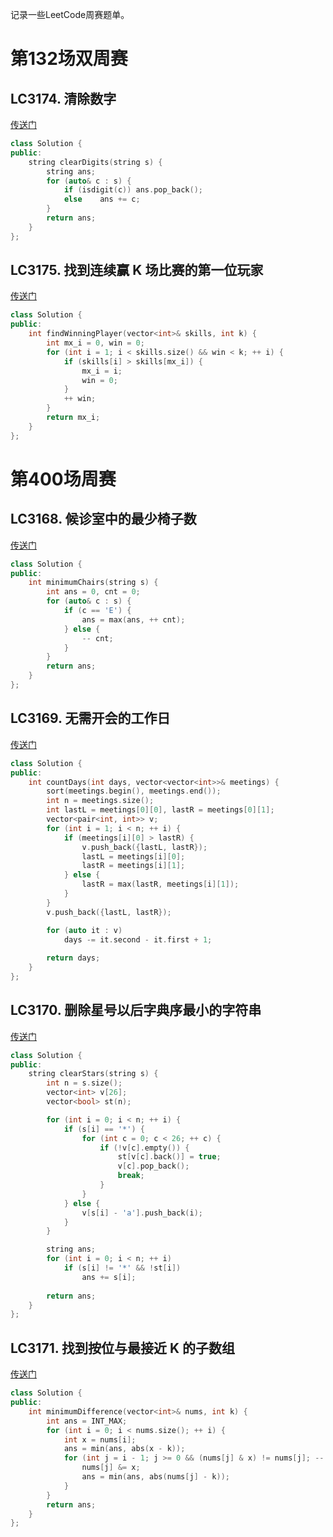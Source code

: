 记录一些LeetCode周赛题单。

# 第132场双周赛
## LC3174. 清除数字
[传送门](https://leetcode.cn/problems/clear-digits/description/)
```C++
class Solution {
public:
    string clearDigits(string s) {
        string ans;
        for (auto& c : s) {
            if (isdigit(c)) ans.pop_back();
            else    ans += c;
        }
        return ans;
    }
};
```

## LC3175. 找到连续赢 K 场比赛的第一位玩家
[传送门](https://leetcode.cn/problems/find-the-first-player-to-win-k-games-in-a-row/description/)
```C++
class Solution {
public:
    int findWinningPlayer(vector<int>& skills, int k) {
        int mx_i = 0, win = 0;
        for (int i = 1; i < skills.size() && win < k; ++ i) {
            if (skills[i] > skills[mx_i]) {
                mx_i = i;
                win = 0;
            }
            ++ win;
        }
        return mx_i;
    }
};
```

# 第400场周赛
## LC3168. 候诊室中的最少椅子数
[传送门](https://leetcode.cn/problems/minimum-number-of-chairs-in-a-waiting-room/description/)
```C++
class Solution {
public:
    int minimumChairs(string s) {
        int ans = 0, cnt = 0;
        for (auto& c : s) {
            if (c == 'E') {
                ans = max(ans, ++ cnt);
            } else {
                -- cnt;
            }
        }
        return ans;
    }
};
```

## LC3169. 无需开会的工作日
[传送门](https://leetcode.cn/problems/count-days-without-meetings/description/)
```C++
class Solution {
public:
    int countDays(int days, vector<vector<int>>& meetings) {
        sort(meetings.begin(), meetings.end());
        int n = meetings.size();
        int lastL = meetings[0][0], lastR = meetings[0][1];
        vector<pair<int, int>> v;
        for (int i = 1; i < n; ++ i) {
            if (meetings[i][0] > lastR) {
                v.push_back({lastL, lastR});
                lastL = meetings[i][0];
                lastR = meetings[i][1];
            } else {
                lastR = max(lastR, meetings[i][1]);
            }
        }
        v.push_back({lastL, lastR});

        for (auto it : v) 
            days -= it.second - it.first + 1;
        
        return days;
    }
};
```

## LC3170. 删除星号以后字典序最小的字符串
[传送门](https://leetcode.cn/problems/lexicographically-minimum-string-after-removing-stars/description/)
```C++
class Solution {
public:
    string clearStars(string s) {
        int n = s.size();
        vector<int> v[26];
        vector<bool> st(n);

        for (int i = 0; i < n; ++ i) {
            if (s[i] == '*') {
                for (int c = 0; c < 26; ++ c) {
                    if (!v[c].empty()) {
                        st[v[c].back()] = true;
                        v[c].pop_back();
                        break;
                    }
                }
            } else {
                v[s[i] - 'a'].push_back(i);
            }
        }

        string ans;
        for (int i = 0; i < n; ++ i)
            if (s[i] != '*' && !st[i])
                ans += s[i];
        
        return ans;
    }
};
```

## LC3171. 找到按位与最接近 K 的子数组
[传送门](https://leetcode.cn/problems/find-subarray-with-bitwise-and-closest-to-k/description/)
```C++
class Solution {
public:
    int minimumDifference(vector<int>& nums, int k) {
        int ans = INT_MAX;
        for (int i = 0; i < nums.size(); ++ i) {
            int x = nums[i];
            ans = min(ans, abs(x - k));
            for (int j = i - 1; j >= 0 && (nums[j] & x) != nums[j]; -- j) {
                nums[j] &= x;
                ans = min(ans, abs(nums[j] - k));
            }
        }
        return ans;
    }
};
```
